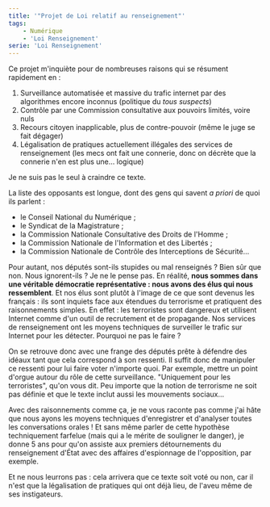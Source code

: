 ```yaml
---
title: '"Projet de Loi relatif au renseignement"'
tags:
    - Numérique
    - 'Loi Renseignement'
serie: 'Loi Renseignement'
---
```


Ce projet m'inquiète pour de nombreuses raisons qui se résument rapidement en :

1.  Surveillance automatisée et massive du trafic internet par des algorithmes
    encore inconnus (politique du _tous suspects_)
2.  Contrôle par une Commission consultative aux pouvoirs limités, voire nuls
3.  Recours citoyen inapplicable, plus de contre-pouvoir (même le juge se fait
    dégager)
4.  Légalisation de pratiques actuellement illégales des services de
    renseignement (les mecs ont fait une connerie, donc on décrète que la
    connerie n'en est plus une… logique)

Je ne suis pas le seul à craindre ce texte.

<!-- more -->

La liste des opposants est longue, dont des gens qui savent _a priori_ de quoi
ils parlent :

-   le Conseil National du Numérique ;
-   le Syndicat de la Magistrature ;
-   la Commission Nationale Consultative des Droits de l'Homme ;
-   la Commission Nationale de l'Information et des Libertés ;
-   la Commission Nationale de Contrôle des Interceptions de Sécurité…

Pour autant, nos députés sont-ils stupides ou mal renseignés ? Bien sûr que non.
Nous ignorent-ils ? Je ne le pense pas. En réalité, **nous sommes dans une
véritable démocratie représentative : nous avons des élus qui nous
ressemblent**. Et nos élus sont plutôt à l'image de ce que sont devenus les
français : ils sont inquiets face aux étendues du terrorisme et pratiquent des
raisonnements simples. En effet : les terroristes sont dangereux et utilisent
Internet comme d'un outil de recrutement et de propagande. Nos services de
renseignement ont les moyens techniques de surveiller le trafic sur Internet
pour les détecter. Pourquoi ne pas le faire ?

On se retrouve donc avec une frange des députés prête à défendre des idéaux tant
que cela correspond à son ressenti. Il suffit donc de manipuler ce ressenti pour
lui faire voter n'importe quoi. Par exemple, mettre un point d'orgue autour du
rôle de cette surveillance. "Uniquement pour les terroristes", qu'on vous dit.
Peu importe que la notion de terrorisme ne soit pas définie et que le texte
inclut aussi les mouvements sociaux…

Avec des raisonnements comme ça, je ne vous raconte pas comme j'ai hâte que nous
ayons les moyens techniques d'enregistrer et d'analyser toutes les conversations
orales ! Et sans même parler de cette hypothèse techniquement farfelue (mais qui
a le mérite de souligner le danger), je donne 5 ans pour qu'on assiste aux
premiers détournements du renseignement d'État avec des affaires d'espionnage de
l'opposition, par exemple.

Et ne nous leurrons pas : cela arrivera que ce texte soit voté ou non, car il
n'est que la légalisation de pratiques qui ont déjà lieu, de l'aveu même de ses
instigateurs.
